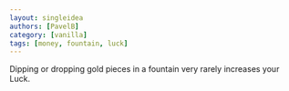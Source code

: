 ```yaml
---
layout: singleidea
authors: [PavelB]
category: [vanilla]
tags: [money, fountain, luck]
---
```

Dipping or dropping gold pieces in a fountain very rarely increases your Luck.

